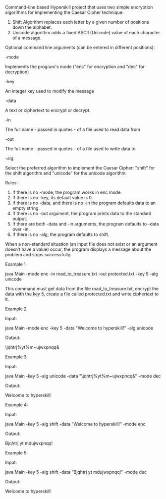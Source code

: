 Command-line based Hyperskill project that uses two simple encryption algorithms for implementing the Caesar Cipher technique:

1. Shift Algorithm replaces each letter by a given number of positions down the alphabet.
2. Unicode algorithm adds a fixed ASCII (Unicode) value of each character of a message. 

Optional command line arguments (can be entered in different positions): 

-mode 

Implements the program's mode ("enc" for encryption and "dec" for decryption)

-key 

An integer key used to modify the message 

-data

A text or ciphertext to encrypt or decrypt.

-in

The full name - passed in quotes - of a file used to read data from 

-out

The full name - passed in quotes - of a file used to write data to 

-alg 

Select the preferred algorithm to implement the Caesar Cipher: "shift" for the shift algorithm and "unicode" for the unicode algorithm.

Rules:

1. If there is no -mode, the program works in enc mode.
2. If there is no -key, its default value is 0.
3. If there is no -data, and there is no -in the program defaults data to an empty string.
4. If there is no -out argument, the program prints data to the standard output.
5. If there are both -data and -in arguments, the program defaults to -data over -in.
6. If there is no -alg, the program defaults to shift.

When a non-standard situation (an input file does not exist or an argument doesn’t have a value) occur, the program displays a message about the problem and stops successfully.

Example 1

java Main -mode enc -in road_to_treasure.txt -out protected.txt -key 5 -alg unicode

This command must get data from the file road_to_treasure.txt, encrypt the data with the key 5, create a file called protected.txt and write ciphertext to it.

Example 2

Input:

java Main -mode enc -key 5 -data "Welcome to hyperskill!" -alg unicode

Output:

\jqhtrj%yt%m~ujwxpnqq&

Example 3

Input:

java Main -key 5 -alg unicode -data "\jqhtrj%yt%m~ujwxpnqq&" -mode dec

Output:

Welcome to hyperskill!

Example 4:

Input:

java Main -key 5 -alg shift -data "Welcome to hyperskill!" -mode enc

Output:

Bjqhtrj yt mdujwxpnqq!

Example 5:

Input:

java Main -key 5 -alg shift -data "Bjqhtrj yt mdujwxpnqq!" -mode dec

Output:

Welcome to hyperskill!

